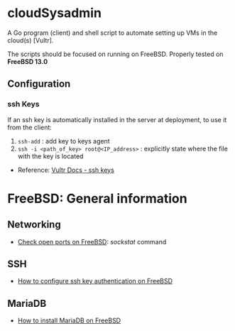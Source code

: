 # cloudSysadmin

A Go program (client) and shell script to automate setting up VMs in the cloud(s) [Vultr]. 

The scripts should be focused on running on FreeBSD. Properly tested on **FreeBSD 13.0**

## Configuration
### ssh Keys
If an ssh key is automatically installed in the server at deployment, to use it from the client:
1. `ssh-add` : add key to keys agent
2. `ssh -i <path_of_key> root@<IP_address>` : explicitly state where the file with the key is located

* Reference: [Vultr Docs - ssh keys](https://www.vultr.com/docs/connect-to-a-server-using-an-ssh-key)

# FreeBSD: General information
## Networking
* [Check open ports on FreeBSD](https://linuxhint.com/check-open-ports-freebsd/): _sockstat_ command

## SSH
* [How to configure ssh key authentication on FreeBSD](https://www.digitalocean.com/community/tutorials/how-to-configure-ssh-key-based-authentication-on-a-freebsd-server)

## MariaDB
* [How to install MariaDB on FreeBSD](https://www.osradar.com/how-to-install-mariadb-on-freebsd-12/)
